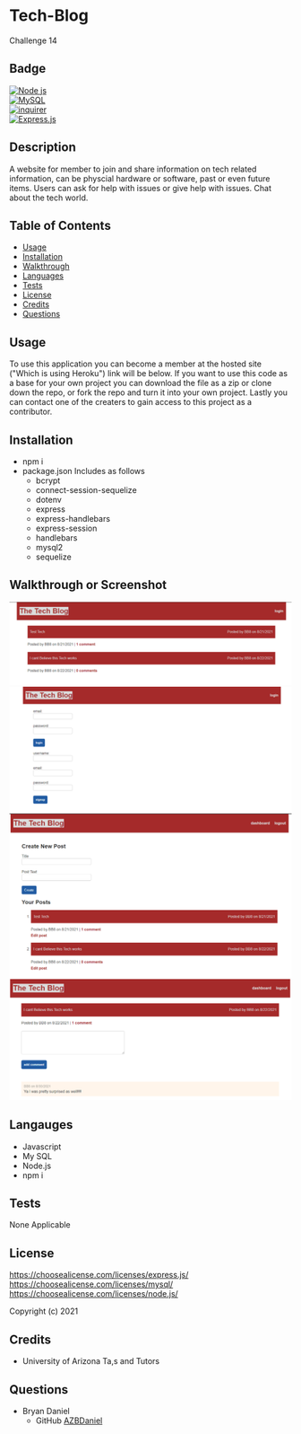 # Tech-Blog
Challenge 14 

## Badge

[![Node js](https://img.shields.io/badge/node.js-%2343853D.svg?style=for-the-badge&logo=node-dot-js&logoColor=white)](https://shields.io/)  
[![MySQL](https://img.shields.io/badge/MySQL-%23E34F26.svg?style=for-the-badge&logo=MySLQ&logoColor=white)](https://shields.io/)  
[![inquirer](https://img.shields.io/badge/inquirer-%231572B6.svg?style=for-the-badge&logo=inquirer&logoColor=white)](https://shields.io/)  
[![Express.js](https://img.shields.io/badge/express.js-%23404d59.svg?style=for-the-badge&logo=express&logoColor=%2361DAFB)](https://shields.io/)

## Description

A website for member to join and share information on tech related information, can be physcial hardware or software, past or even future items. Users can ask for help with issues or give help with issues. Chat about the tech world.

## Table of Contents

- [Usage](#usage)
- [Installation](#installation)
- [Walkthrough](#walkthrough)
- [Languages](#languages)
- [Tests](#tests)
- [License](#license)
- [Credits](#credits)
- [Questions](#questions)

## Usage

To use this application you can become a member at the hosted site ("Which is using Heroku") link will be below. If you want to use this code as a base for your own project you can download the file as a zip or clone down the repo, or fork the repo and turn it into your own project. Lastly you can contact one of the creaters to gain access to this project as a contributor. 

## Installation
- npm i
- package.json Includes as follows
  - bcrypt
  - connect-session-sequelize
  - dotenv
  - express
  - express-handlebars
  - express-session
  - handlebars
  - mysql2
  - sequelize
 


## Walkthrough or Screenshot
![alt text](public/images/HomePage.PNG 'Home Page')
![alt text](public/images/signupLogin.PNG 'Sign Up Login Page')
![alt text](public/images/userDashboard.PNG 'Member Dashboard')
![alt text](public/images/userComment.PNG 'Member Comment')

## Langauges
- Javascript
- My SQL
- Node.js
- npm i

## Tests
None Applicable 

## License
https://choosealicense.com/licenses/express.js/  
 https://choosealicense.com/licenses/mysql/  
 https://choosealicense.com/licenses/node.js/

Copyright (c) 2021

## Credits

- University of Arizona Ta,s and Tutors

## Questions

- Bryan Daniel 
    - GitHub [AZBDaniel](https://github.com/AZBDaniel)